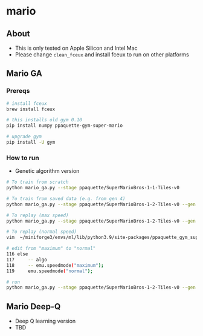 # mario

## About

* This is only tested on Apple Silicon and Intel Mac
* Please change `clean_fceux` and install fceux to run on other platforms

## Mario GA

### Prereqs

```bash
# install fceux
brew install fceux

# this installs old gym 0.10
pip install numpy ppaquette-gym-super-mario

# upgrade gym
pip install -U gym
```
### How to run

* Genetic algorithm version

```bash
# To train from scratch
python mario_ga.py --stage ppaquette/SuperMarioBros-1-1-Tiles-v0

# To train from saved data (e.g. from gen 4)
python mario_ga.py --stage ppaquette/SuperMarioBros-1-2-Tiles-v0 --gen 4

# To replay (max speed)
python mario_ga.py --stage ppaquette/SuperMarioBros-1-2-Tiles-v0 --gen 4 --replay

# To replay (normal speed)
vim  ~/miniforge3/envs/ml/lib/python3.9/site-packages/ppaquette_gym_super_mario/lua/super-mario-bros.lua

# edit from "maximum" to "normal"
116 else
117     -- algo
118     -- emu.speedmode("maximum");
119     emu.speedmode("normal");

# run
python mario_ga.py --stage ppaquette/SuperMarioBros-1-2-Tiles-v0 --gen 4 --replay
```

## Mario Deep-Q

* Deep Q learning version
* TBD

